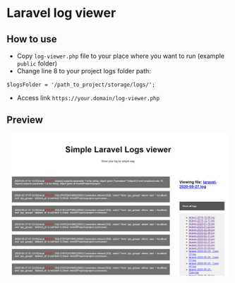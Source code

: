 # Laravel log viewer

## How to use
- Copy `log-viewer.php` file to your place where you want to run (example `public` folder)
- Change line 8 to your project logs folder path:
```
$logsFolder = '/path_to_project/storage/logs/';
```
- Access link `https://your.domain/log-viewer.php`

## Preview
![](https://raw.githubusercontent.com/thaont540/laravel-log-viewer/master/demo1.png)
